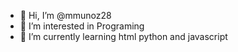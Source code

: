 - 👋 Hi, I’m @mmunoz28
- 👀 I’m interested in Programing
- 🌱 I’m currently learning html python and javascript
